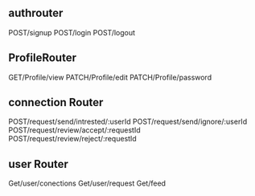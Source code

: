 ## authrouter
POST/signup
POST/login
POST/logout


## ProfileRouter
GET/Profile/view
PATCH/Profile/edit
PATCH/Profile/password



## connection Router
POST/request/send/intrested/:userId
POST/request/send/ignore/:userId
POST/request/review/accept/:requestId
POST/request/review/reject/:requestId


## user Router
Get/user/conections
Get/user/request
Get/feed
